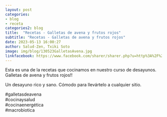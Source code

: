 ```yaml
---
layout: post
categories:
- blog
- receta
categories2: blog
title:  "Recetas - Galletas de avena y frutos rojos"
subtitle: "Recetas - Galletas de avena y frutos rojos"
date: 2023-05-13 16:00:27
author: Salud-Zen, Txiki Soto
image: img/blog/130523GalletasAvena.jpg
linkfacebook: https://www.facebook.com/sharer/sharer.php?u=http%3A%2F%2Fwww.salud-zen.com%2Fblog%2F2023%2F05%2F13%2Freceta-galletas.html&amp;src=sdkpreparse
---
```

Esta es una de la recetas que cocinamos en nuestro curso de desayunos.
Galletas de avena y frutos rojos!!   
  
Un desayuno rico y sano. Cómodo para llevártelo a cualquier sitio.   

 #galletasdeavena  
 #cocinaysalud  
 #cocinaenergética  
 #macrobiotica  
